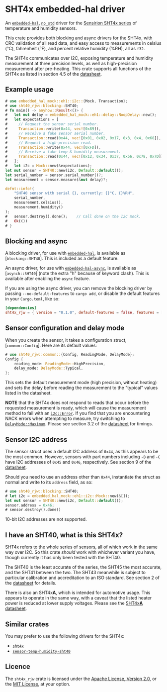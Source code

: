 # SHT4x embedded-hal driver

An [`embedded-hal`], [`no_std`] driver for the [Sensirion SHT4x series][sht4x]
of temperature and humidity sensors.

This crate provides both blocking and async drivers for the SHT4x, with CRC
validation of all read data, and easy access to measurements in celsius (°C),
fahrenheit (°F), and percent relative humidity (%RH), all as `f32`.

The SHT4x communicates over I2C, exposing temperature and humidity measurement
at three precision levels, as well as high-precision measurement after
pre-heating. This crate supports all functions of the SHT4x as listed in
section 4.5 of the [datasheet].

## Example usage

```rust
# use embedded_hal_mock::eh1::i2c::{Mock, Transaction};
# use sht40_rjw::blocking::SHT40;
# fn main() -> anyhow::Result<()> {
#   let mut delay = embedded_hal_mock::eh1::delay::NoopDelay::new();
#   let expectations = [
#     // Request the sensor serial number.
#     Transaction::write(0x44, vec![0x89]),
#     // Receive a fake sensor serial number.
#     Transaction::read(0x44, vec![0x01, 0x02, 0x17, 0x3, 0x4, 0x68]),
#     // Request a high-precision read.
#     Transaction::write(0x44, vec![0xFD]),
#     // Receive a fake temp & humidity measurement.
#     Transaction::read(0x44, vec![0x12, 0x34, 0x37, 0x56, 0x78, 0x7D])
#   ];
#   let i2c = Mock::new(&expectations);
let mut sensor = SHT40::new(i2c, Default::default());
let serial_number = sensor.serial_number()?;
let measurement = sensor.measure(&mut delay)?;

defmt::info!(
    "SHT40 sensor with serial {}, currently: {}°C, {}%RH",
    serial_number,
    measurement.celsius(),
    measurement.humidity()
);
#   sensor.destroy().done();    // Call done on the I2C mock.
#   Ok(())
# }
```

## Blocking and async

A blocking driver, for use with [`embedded-hal`], is available as
[`blocking::SHT40`]. This is included as a default feature.

An async driver, for use with [`embedded-hal-async`], is available as
[`asynch::SHT40`] (note the extra "h" because of keyword clash). This
is available after enabling the `async` feature.

If you are using the async driver, you can remove the blocking driver by
passing `--no-default-features` to `cargo add`, or disable the default features
in your `Cargo.toml`, like so:

```toml
[dependencies]
sht4x_rjw = { version = "0.1.0", default-features = false, features = ["async"] }
```

## Sensor configuration and delay mode

When you create the sensor, it takes a configuration struct, [`common::Config`].
Here are its default values:

```rust
# use sht40_rjw::common::{Config, ReadingMode, DelayMode};
Config {
    reading_mode: ReadingMode::HighPrecision,
    delay_mode: DelayMode::Typical,
};
```

This sets the default measurement mode (high precision, without heating)
and sets the delay before reading the measurement to the "typical" values
listed in the datasheet.

**NOTE** that the SHT4x does not respond to reads that occur before the
requested measurement is ready, which will cause the measurement method to
fail with an [`i2c::Error`]. If you find that you are encountering NACK errors
when attempting to measure, try switching to [`DelayMode::Maximum`].
Please see section 3.2 of the [datasheet] for timings.

## Sensor I2C address

The sensor struct uses a default I2C address of `0x44`, as this appears to be
the most common. However, sensors with part numbers including `-B` and `-C`
have I2C addresses of `0x45` and `0x46`, respectively. See section 9 of the
[datasheet].

Should you need to use an address other than `0x44`, instantiate the struct
as normal and write to its `address` field, as so:

```rust
# use sht40_rjw::blocking::SHT40;
# let i2c = embedded_hal_mock::eh1::i2c::Mock::new(&[]);
let mut sensor = SHT40::new(i2c, Default::default());
sensor.address = 0x46;
# sensor.destroy().done()
```

10-bit I2C addresses are not supported.

## I have an SHT40, what is this SHT4x?

SHT4x refers to the whole series of sensors, all of which work in the same
way over I2C. So this crate _should_ work with whichever variant you have,
though currently it has only been tested with the SHT40.

The SHT40 is the least accurate of the series, the SHT45 the most accurate, and
the SHT41 between the two. The SHT43 meanwhile is subject to particular
calibration and accreditation to an ISO standard. See section 2 of the
[datasheet] for details.

There is also an SHT4x**A**, which is intended for automotive usage. This
appears to operate in the same way, with a caveat that the listed heater power
is reduced at lower supply voltages. Please see the [SHT4x**A**
datasheet][sht4xa].

## Similar crates

You may prefer to use the following drivers for the SHT4x:

- [`sht4x`](https://github.com/sirhcel/sht4x)
- [`sensor-temp-humidity-sht40`](https://github.com/lc525/sensor-temp-humidity-sht40-rs)

## Licence

The `sht4x_rjw` crate is licensed under the [Apache License, Version 2.0], or
the [MIT License], at your option.

[`embedded-hal`]: https://docs.rs/embedded-hal/latest/embedded_hal/
[`no_std`]: https://doc.rust-lang.org/reference/names/preludes.html#the-no_std-attribute
[sht4x]: https://developer.sensirion.com/product-support/sht4x-humidity-and-temperature-sensor
[datasheet]: https://sensirion.com/media/documents/33FD6951/67EB9032/HT_DS_Datasheet_SHT4x_5.pdf
[sht4xa]: https://sensirion.com/media/documents/C43ACD8C/67BD838A/HT_DS_Datasheet_SHT4xA_3.pdf
[`embedded-hal-async`]: https://docs.rs/embedded-hal-async/latest/embedded_hal_async/
[`i2c::Error`]: embedded_hal::i2c::Error
[`DelayMode::Maximum`]: crate::common::DelayMode::Maximum
[Apache License, Version 2.0]: https://opensource.org/license/apache-2-0
[MIT License]: https://opensource.org/license/mit
